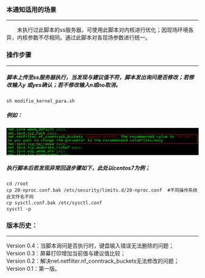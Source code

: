 ### 本通知适用的场景
---
&emsp;&emsp;未执行过此脚本的ss服务器，可使用此脚本对内核进行优化；因现场环境各异，内核参数不尽相同。通过此脚本对各现场参数进行统一。
### 操作步骤
---
##### 脚本上传至ss服务器执行，当发现与建议值不符，脚本发出询问是否修改；若修改输入y 或yes确认；若不修改输入n或no取消。
```
sh modifie_kernel_para.sh
```
##### 例如：
![image](https://raw.githubusercontent.com/bluebell20/notification/master/screenshots/kernel_p.png)
##### 执行脚本后若发现异常回退步骤如下，此处以centos7为例；
```
cd /root
cp 20-nproc.conf.bak /etc/security/limits.d/20-nproc.conf  #不同操作系统此文件名不同
cp sysctl.conf.bak /etc/sysctl.conf
sysctl -p
```
### 版本历史：
---
Version 0.4：当脚本询问是否执行时，键盘输入错误无法删除的问题；  
Version 0.3：屏幕打印增加当前值与建议值比较；  
Version 0.2：解决net.netfilter.nf_conntrack_buckets无法修改的问题；  
Version 0.1：第一版。